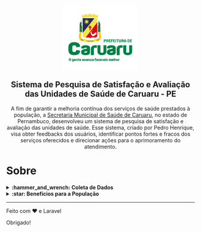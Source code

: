<p align="center">
    <img width="200px"
        src="https://github.com/pedrongomes27/Avaliacoes-da-Saude/blob/main/public/assets/img/readme-pref.png"
        align="center" alt="Sistema de Avaliações" />
    <h2 align="center">Sistema de Pesquisa de Satisfação e Avaliação das Unidades de Saúde de Caruaru - PE</h2>
    <p align="center">A fim de garantir a melhoria contínua dos serviços de saúde prestados à população, a <a
            href="https://saude.caruaru.pe.gov.br/">Secretaria Municipal de Saúde de Caruaru</a>, no estado de
        Pernambuco, desenvolveu um sistema de pesquisa de satisfação e avaliação das unidades de saúde. Esse sistema,
        criado por Pedro Henrique, visa obter feedbacks dos usuários, identificar pontos fortes e fracos dos serviços
        oferecidos e direcionar ações para o aprimoramento do atendimento. </p>
</p>

# Sobre

<details>
    <summary><b>:hammer_and_wrench: Coleta de Dados</b></summary>

    <p>
        O sistema de pesquisa de satisfação foi projetado para ser acessível e abrangente. Por meio de questionários
        online disponibilizados aos usuários das unidades de saúde, são coletadas informações relevantes sobre a
        experiência do paciente. Os questionários englobam aspectos como tempo de espera, qualidade do atendimento
        médico, disponibilidade de medicamentos, limpeza das instalações, entre outros. Além disso, são fornecidas
        opções para que os pacientes expressem suas sugestões e críticas construtivas.
    </p>

</details>

<details>
    <summary><b>:star: Benefícios para a População</b></summary>

    <p>O sistema de pesquisa de satisfação e avaliação das unidades de saúde de Caruaru traz benefícios significativos
        para a população. Ao possibilitar que os usuários expressem suas opiniões, ele promove a participação ativa dos
        cidadãos na melhoria dos serviços de saúde. Além disso, as ações corretivas implementadas a partir dos
        resultados das pesquisas visam garantir um atendimento mais eficiente, humanizado e de qualidade, contribuindo
        para a promoção da saúde e bem-estar da comunidade.</p>

</details>

* * *

Feito com :heart: e Laravel

Obrigado!

